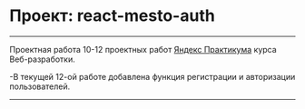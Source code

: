 # Проект: react-mesto-auth

***
Проектная работа 10-12 проектных работ [Яндекс Практикума](https://practicum.yandex.ru/) курса Веб-разработки.

-В текущей 12-ой работе добавлена функция регистрации и авторизации пользователей.
***

